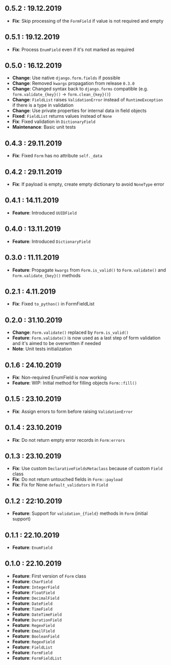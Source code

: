 ## 0.5.2 : 19.12.2019

- **Fix**: Skip processing of the `FormField` if value is not required and empty

## 0.5.1 : 19.12.2019

- **Fix**: Process `EnumField` even if it's not marked as required

## 0.5.0 : 16.12.2019

- **Change**: Use native `django.form.fields` if possible
- **Change**: Removed `kwargs` propagation from release `0.3.0`
- **Change**: Changed syntax back to `django.forms` compatible (e.g. `form.validate_{key}()` -> `form.clean_{key}()`)
- **Change**: `FieldList` raises `ValidationError` instead of `RuntimeException` if there is a type  in validation
- **Change**: Use private properties for internal data in field objects
- **Fixed**: `FieldList` returns values instead of `None`
- **Fix**: Fixed validation in `DictionaryField`
- **Maintenance**: Basic unit tests

## 0.4.3 : 29.11.2019

- **Fix**: Fixed `Form` has no attribute `self._data`

## 0.4.2 : 29.11.2019

- **Fix**: If payload is empty, create empty dictionary to avoid `NoneType` error

## 0.4.1 : 14.11.2019

- **Feature**: Introduced `UUIDField`

## 0.4.0 : 13.11.2019

- **Feature**: Introduced `DictionaryField`

## 0.3.0 : 11.11.2019

- **Feature**: Propagate `kwargs` from `Form.is_valid()` to `Form.validate()` and `Form.validate_{key}()` methods

## 0.2.1 : 4.11.2019

- **Fix**: Fixed `to_python()` in FormFieldList

## 0.2.0 : 31.10.2019

- **Change**: `Form.validate()` replaced by `Form.is_valid()`
- **Feature**: `Form.validate()` is now used as a last step of form validation and it's aimed to be overwritten if
needed
- **Note**: Unit tests initialization

## 0.1.6 : 24.10.2019

- **Fix**: Non-required EnumField is now working
- **Feature**: WIP: Initial method for filling objects `Form::fill()`

## 0.1.5 : 23.10.2019

- **Fix**: Assign errors to form before raising `ValidationError`

## 0.1.4 : 23.10.2019

- **Fix**: Do not return empty error records in `Form:errors`

## 0.1.3 : 23.10.2019

- **Fix**: Use custom `DeclarativeFieldsMetaclass` because of custom `Field` class
- **Fix**: Do not return untouched fields in `Form::payload`
- **Fix**: Fix for None `default_validators` in `Field`

## 0.1.2 : 22:10.2019

- **Feature**: Support for `validation_{field}` methods in `Form` (initial support)

## 0.1.1 : 22.10.2019

- **Feature**: `EnumField`

## 0.1.0 : 22.10.2019

- **Feature**: First version of `Form` class
- **Feature**: `CharField`
- **Feature**: `IntegerField`
- **Feature**: `FloatField`
- **Feature**: `DecimalField`
- **Feature**: `DateField`
- **Feature**: `TimeField`
- **Feature**: `DateTimeField`
- **Feature**: `DurationField`
- **Feature**: `RegexField`
- **Feature**: `EmailField`
- **Feature**: `BooleanField`
- **Feature**: `RegexField`
- **Feature**: `FieldList`
- **Feature**: `FormField`
- **Feature**: `FormFieldList`
